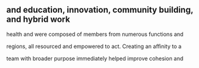 ## and education, innovation, community building, and hybrid work

health and were composed of members from numerous functions and

regions, all resourced and empowered to act. Creating an aﬃnity to a

team with broader purpose immediately helped improve cohesion and